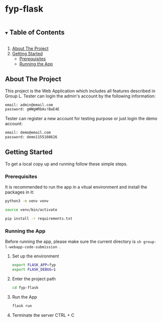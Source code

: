 # fyp-flask

<!-- TABLE OF CONTENTS -->
<details open="open">
  <summary><h2 style="display: inline-block">Table of Contents</h2></summary>
  <ol>
    <li>
      <a href="#about-the-project">About The Project</a>
    </li>
    <li>
      <a href="#getting-started">Getting Started</a>
      <ul>
        <li><a href="#prerequisites">Prerequisites</a></li>
        <li><a href="#installation">Running the App</a></li>
      </ul>
    </li>
  </ol>
</details>



<!-- ABOUT THE PROJECT -->
## About The Project
This project is the Web Application which includes all features described in Group L. Tester can login the admin's account by the following information: 
  ```sh
  email: admin@email.com
  password: gWWgWRbAs!BaE4E
  ```
Tester can register a new account for testing purpose or just login the demo account:
  ```sh
  email: demo@email.com
  password: demo1155108626
  ```

<!-- GETTING STARTED -->
## Getting Started

To get a local copy up and running follow these simple steps.

### Prerequisites

It is recommended to run the app in a vitual environment and install the packages in it:
  ```sh
  python3 -m venv venv
  ```
  ```sh
  source venv/bin/activate
  ```
  ```sh
  pip install -r requirements.txt
  ```

### Running the App
Before running the app, please make sure the current directory is ```sh group-l-webapp-code-submission ```.
1. Set up the environment
   ```sh
   export FLASK_APP=fyp
   export FLASK_DEBUG=1
   ```

2. Enter the project path
   ```sh
   cd fyp-flask
   ```

3. Run the App
   ```sh
   flask run
   ```

4. Terminate the server
   CTRL + C
